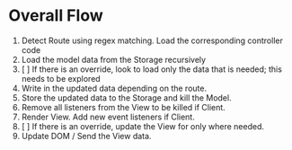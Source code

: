 # Overall Flow
1. Detect Route using regex matching. Load the corresponding controller code
2. Load the model data from the Storage recursively
3. [ ] If there is an override, look to load only the data that is needed; this needs to be explored
4. Write in the updated data depending on the route. 
5. Store the updated data to the Storage and kill the Model. 
6. Remove all listeners from the View to be killed if Client.
7. Render View. Add new event listeners if Client. 
8.  [ ] If there is an override, update the View for only where needed. 
9.  Update DOM / Send the View data.